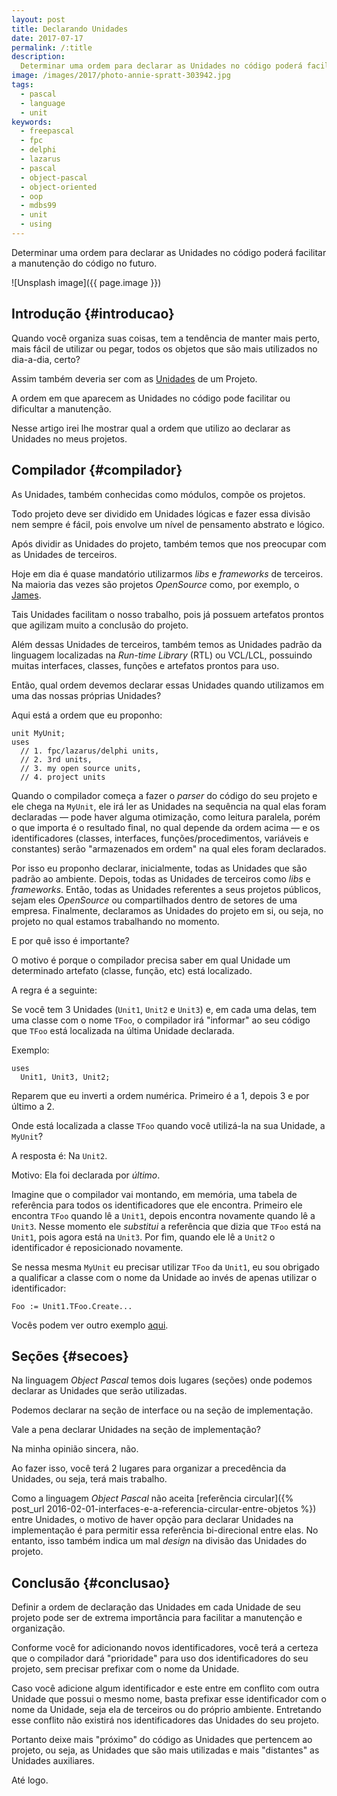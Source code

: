 ```yaml
---
layout: post
title: Declarando Unidades
date: 2017-07-17
permalink: /:title
description:
  Determinar uma ordem para declarar as Unidades no código poderá facilitar a manutenção do código no futuro.
image: /images/2017/photo-annie-spratt-303942.jpg
tags:
  - pascal
  - language
  - unit
keywords:
  - freepascal
  - fpc
  - delphi
  - lazarus
  - pascal
  - object-pascal
  - object-oriented
  - oop
  - mdbs99
  - unit
  - using
---
```


Determinar uma ordem para declarar as Unidades no código poderá facilitar a manutenção do código no futuro.

<!--more-->

![Unsplash image]({{ page.image }})

## Introdução {#introducao}

Quando você organiza suas coisas, tem a tendência de manter mais perto, mais fácil de utilizar ou pegar, todos os objetos que são mais utilizados no dia-a-dia, certo?

Assim também deveria ser com as [Unidades](http://castle-engine.io/modern_pascal_introduction.html#_units) de um Projeto.

A ordem em que aparecem as Unidades no código pode facilitar ou dificultar a manutenção.

Nesse artigo irei lhe mostrar qual a ordem que utilizo ao declarar as Unidades no meus projetos.

## Compilador {#compilador}

As Unidades, também conhecidas como módulos, compõe os projetos.

Todo projeto deve ser dividido em Unidades lógicas e fazer essa divisão nem sempre é fácil, pois envolve um nível de pensamento abstrato e lógico.

Após dividir as Unidades do projeto, também temos que nos preocupar com as Unidades de terceiros.

Hoje em dia é quase mandatório utilizarmos *libs* e *frameworks* de terceiros. Na maioria das vezes são projetos *OpenSource* como, por exemplo, o [James](https://github.com/mdbs99/james).

Tais Unidades facilitam o nosso trabalho, pois já possuem artefatos prontos que agilizam muito a conclusão do projeto.

Além dessas Unidades de terceiros, também temos as Unidades padrão da linguagem localizadas na *Run-time Library* (RTL) ou VCL/LCL, possuindo muitas interfaces, classes, funções e artefatos prontos para uso.

Então, qual ordem devemos declarar essas Unidades quando utilizamos em uma das nossas próprias Unidades?

Aqui está a ordem que eu proponho:

    unit MyUnit;
    uses
      // 1. fpc/lazarus/delphi units,
      // 2. 3rd units,
      // 3. my open source units,
      // 4. project units
      
Quando o compilador começa a fazer o *parser* do código do seu projeto e ele chega na `MyUnit`, ele irá ler as Unidades na sequência na qual elas foram declaradas — pode haver alguma otimização, como leitura paralela, porém o que importa é o resultado final, no qual depende da ordem acima — e os identificadores (classes, interfaces, funções/procedimentos, variáveis e constantes) serão "armazenados em ordem" na qual eles foram declarados.

Por isso eu proponho declarar, inicialmente, todas as Unidades que são padrão ao ambiente. Depois, todas as Unidades de terceiros como *libs* e *frameworks*. Então, todas as Unidades referentes a seus projetos públicos, sejam eles *OpenSource* ou compartilhados dentro de setores de uma empresa. Finalmente, declaramos as Unidades do projeto em si, ou seja, no projeto no qual estamos trabalhando no momento.

E por quê isso é importante?

O motivo é porque o compilador precisa saber em qual Unidade um determinado artefato (classe, função, etc) está localizado.

A regra é a seguinte:

Se você tem 3 Unidades (`Unit1`, `Unit2` e `Unit3`) e, em cada uma delas, tem uma classe com o nome `TFoo`, o compilador irá "informar" ao seu código que `TFoo` está localizada na última Unidade declarada.

Exemplo:

    uses
      Unit1, Unit3, Unit2;

Reparem que eu inverti a ordem numérica. Primeiro é a 1, depois 3 e por último a 2.

Onde está localizada a classe `TFoo` quando você utilizá-la na sua Unidade, a `MyUnit`? 

A resposta é: Na `Unit2`.

Motivo: Ela foi declarada por *último*.

Imagine que o compilador vai montando, em memória, uma tabela de referência para todos os identificadores que ele encontra. Primeiro ele encontra `TFoo` quando lê a `Unit1`, depois encontra novamente quando lê a `Unit3`. Nesse momento ele *substitui* a referência que dizia que `TFoo` está na `Unit1`, pois agora está na `Unit3`. Por fim, quando ele lê a `Unit2` o identificador é reposicionado novamente.

Se nessa mesma `MyUnit` eu precisar utilizar `TFoo` da `Unit1`, eu sou obrigado a qualificar a classe com o nome da Unidade ao invés de apenas utilizar o identificador:

    Foo := Unit1.TFoo.Create...

Vocês podem ver outro exemplo [aqui](http://castle-engine.io/modern_pascal_introduction.html#_qualifying_identifiers_with_unit_name).
    
## Seções {#secoes}

Na linguagem *Object Pascal* temos dois lugares (seções) onde podemos declarar as Unidades que serão utilizadas.

Podemos declarar na seção de interface ou na seção de implementação.

Vale a pena declarar Unidades na seção de implementação?

Na minha opinião sincera, não.

Ao fazer isso, você terá 2 lugares para organizar a precedência da Unidades, ou seja, terá mais trabalho.

Como a linguagem *Object Pascal* não aceita [referência circular]({% post_url 2016-02-01-interfaces-e-a-referencia-circular-entre-objetos %}) entre Unidades, o motivo de haver opção para declarar Unidades na implementação é para permitir essa referência bi-direcional entre elas. No entanto, isso também indica um mal *design* na divisão das Unidades do projeto.

## Conclusão {#conclusao}

Definir a ordem de declaração das Unidades em cada Unidade de seu projeto pode ser de extrema importância para facilitar a manutenção e organização.

Conforme você for adicionando novos identificadores, você terá a certeza que o compilador dará "prioridade" para uso dos identificadores do seu projeto, sem precisar prefixar com o nome da Unidade.

Caso você adicione algum identificador e este entre em conflito com outra Unidade que possui o mesmo nome, basta prefixar esse identificador com o nome da Unidade, seja ela de terceiros ou do próprio ambiente. Entretando esse conflito não existirá nos identificadores das Unidades do seu projeto.

Portanto deixe mais "próximo" do código as Unidades que pertencem ao projeto, ou seja, as Unidades que são mais utilizadas e mais "distantes" as Unidades auxiliares.

Até logo.
